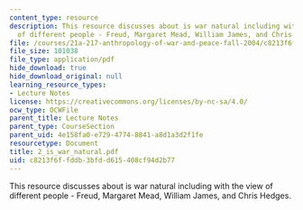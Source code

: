 ```yaml
---
content_type: resource
description: This resource discusses about is war natural including with the view
  of different people - Freud, Margaret Mead, William James, and Chris Hedges.
file: /courses/21a-217-anthropology-of-war-and-peace-fall-2004/c8213f6ffddb3bfdd615408cf94d2b77_2_is_war_natural.pdf
file_size: 101038
file_type: application/pdf
hide_download: true
hide_download_original: null
learning_resource_types:
- Lecture Notes
license: https://creativecommons.org/licenses/by-nc-sa/4.0/
ocw_type: OCWFile
parent_title: Lecture Notes
parent_type: CourseSection
parent_uid: 4e158fa0-e729-4774-8841-a8d1a3d2f1fe
resourcetype: Document
title: 2_is_war_natural.pdf
uid: c8213f6f-fddb-3bfd-d615-408cf94d2b77
---
```

This resource discusses about is war natural including with the view of different people - Freud, Margaret Mead, William James, and Chris Hedges.